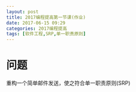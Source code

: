```yaml
---
layout: post
title: 2017编程提高第一节课(作业)
date: 2017-06-15 09:29
categories: 2017编程提高
tags: [软件工程,SRP,单一职责原则]
---
```

# 问题
重构一个简单邮件发送，使之符合单一职责原则(SRP)